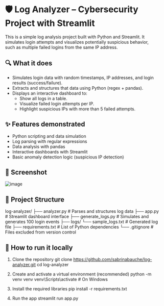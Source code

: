 # 🛡️ Log Analyzer – Cybersecurity Project with Streamlit

This is a simple log analysis project built with Python and Streamlit. It simulates login attempts and visualizes potentially suspicious behavior, such as multiple failed logins from the same IP address.

## 🔍 What it does

- Simulates login data with random timestamps, IP addresses, and login results (success/failure).
- Extracts and structures that data using Python (regex + pandas).
- Displays an interactive dashboard to:
  - Show all logs in a table.
  - Visualize failed login attempts per IP.
  - Highlight suspicious IPs with more than 5 failed attempts.
 
## ✨ Features demonstrated
- Python scripting and data simulation
- Log parsing with regular expressions
- Data analysis with pandas
- Interactive dashboards with Streamlit
- Basic anomaly detection logic (suspicious IP detection)

## 📸 Screenshot

![image](https://github.com/user-attachments/assets/8c098971-93c9-4e58-b609-83dc75200453)

## 🧱 Project Structure
log-analyzer/
├── analyzer.py # Parses and structures log data
├── app.py # Streamlit dashboard interface
├── generate_logs.py # Simulates and generates 100 login events
├── logs/
└── sample_logs.txt # Generated log file
├── requirements.txt # List of Python dependencies
└── .gitignore # Files excluded from version control


## 🚀 How to run it locally

1. Clone the repository
git clone https://github.com/sabrinabauche/log-analyzer.git
cd log-analyzer

2. Create and activate a virtual environment (recommended)
python -m venv venv
venv\Scripts\activate    # On Windows

3. Install the required libraries
pip install -r requirements.txt

4. Run the app
streamlit run app.py
